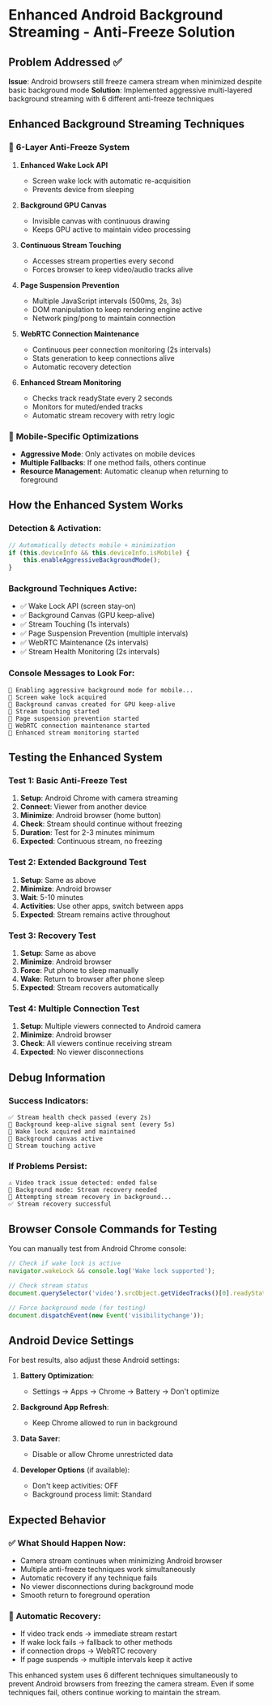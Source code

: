 # Enhanced Android Background Streaming - Anti-Freeze Solution

## Problem Addressed ✅

**Issue**: Android browsers still freeze camera stream when minimized despite basic background mode
**Solution**: Implemented aggressive multi-layered background streaming with 6 different anti-freeze techniques

## Enhanced Background Streaming Techniques

### 🚀 **6-Layer Anti-Freeze System**

1. **Enhanced Wake Lock API**
   - Screen wake lock with automatic re-acquisition
   - Prevents device from sleeping

2. **Background GPU Canvas**
   - Invisible canvas with continuous drawing
   - Keeps GPU active to maintain video processing

3. **Continuous Stream Touching**
   - Accesses stream properties every second
   - Forces browser to keep video/audio tracks alive

4. **Page Suspension Prevention**
   - Multiple JavaScript intervals (500ms, 2s, 3s)
   - DOM manipulation to keep rendering engine active
   - Network ping/pong to maintain connection

5. **WebRTC Connection Maintenance**
   - Continuous peer connection monitoring (2s intervals)
   - Stats generation to keep connections alive
   - Automatic recovery detection

6. **Enhanced Stream Monitoring**
   - Checks track readyState every 2 seconds
   - Monitors for muted/ended tracks
   - Automatic stream recovery with retry logic

### 📱 **Mobile-Specific Optimizations**

- **Aggressive Mode**: Only activates on mobile devices
- **Multiple Fallbacks**: If one method fails, others continue
- **Resource Management**: Automatic cleanup when returning to foreground

## How the Enhanced System Works

### Detection & Activation:
```javascript
// Automatically detects mobile + minimization
if (this.deviceInfo && this.deviceInfo.isMobile) {
    this.enableAggressiveBackgroundMode();
}
```

### Background Techniques Active:
- ✅ Wake Lock API (screen stay-on)
- ✅ Background Canvas (GPU keep-alive)  
- ✅ Stream Touching (1s intervals)
- ✅ Page Suspension Prevention (multiple intervals)
- ✅ WebRTC Maintenance (2s intervals)
- ✅ Stream Health Monitoring (2s intervals)

### Console Messages to Look For:

```
🚀 Enabling aggressive background mode for mobile...
📱 Screen wake lock acquired
📱 Background canvas created for GPU keep-alive
📱 Stream touching started
📱 Page suspension prevention started
📱 WebRTC connection maintenance started
📱 Enhanced stream monitoring started
```

## Testing the Enhanced System

### Test 1: Basic Anti-Freeze Test
1. **Setup**: Android Chrome with camera streaming
2. **Connect**: Viewer from another device
3. **Minimize**: Android browser (home button)
4. **Check**: Stream should continue without freezing
5. **Duration**: Test for 2-3 minutes minimum
6. **Expected**: Continuous stream, no freezing

### Test 2: Extended Background Test
1. **Setup**: Same as above
2. **Minimize**: Android browser
3. **Wait**: 5-10 minutes
4. **Activities**: Use other apps, switch between apps
5. **Expected**: Stream remains active throughout

### Test 3: Recovery Test
1. **Setup**: Same as above
2. **Minimize**: Android browser
3. **Force**: Put phone to sleep manually
4. **Wake**: Return to browser after phone sleep
5. **Expected**: Stream recovers automatically

### Test 4: Multiple Connection Test
1. **Setup**: Multiple viewers connected to Android camera
2. **Minimize**: Android browser
3. **Check**: All viewers continue receiving stream
4. **Expected**: No viewer disconnections

## Debug Information

### Success Indicators:
```
✅ Stream health check passed (every 2s)
📡 Background keep-alive signal sent (every 5s)
📱 Wake lock acquired and maintained
🎨 Background canvas active
🔄 Stream touching active
```

### If Problems Persist:
```
⚠️ Video track issue detected: ended false
🔄 Background mode: Stream recovery needed
🔄 Attempting stream recovery in background...
✅ Stream recovery successful
```

## Browser Console Commands for Testing

You can manually test from Android Chrome console:
```javascript
// Check if wake lock is active
navigator.wakeLock && console.log('Wake lock supported');

// Check stream status
document.querySelector('video').srcObject.getVideoTracks()[0].readyState;

// Force background mode (for testing)
document.dispatchEvent(new Event('visibilitychange'));
```

## Android Device Settings

For best results, also adjust these Android settings:

1. **Battery Optimization**:
   - Settings → Apps → Chrome → Battery → Don't optimize

2. **Background App Refresh**:
   - Keep Chrome allowed to run in background

3. **Data Saver**:
   - Disable or allow Chrome unrestricted data

4. **Developer Options** (if available):
   - Don't keep activities: OFF
   - Background process limit: Standard

## Expected Behavior

### ✅ **What Should Happen Now**:
- Camera stream continues when minimizing Android browser
- Multiple anti-freeze techniques work simultaneously  
- Automatic recovery if any technique fails
- No viewer disconnections during background mode
- Smooth return to foreground operation

### 🔧 **Automatic Recovery**:
- If video track ends → immediate stream restart
- If wake lock fails → fallback to other methods
- if connection drops → WebRTC recovery
- If page suspends → multiple intervals keep it active

This enhanced system uses 6 different techniques simultaneously to prevent Android browsers from freezing the camera stream. Even if some techniques fail, others continue working to maintain the stream.